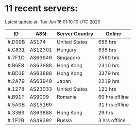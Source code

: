 # 11 recent servers:

Latest update at: Tue Jun 16 01:10:10 UTC 2020

| ID | ASN | Server Country | Online |
| -- | --- | -------------- | ------ |
| #.D09B | AS174 | United States | 656 hrs |
| #.C831 | AS12301 | Hungary | 838 hrs |
| #.7F1D | AS63949 | Singapore | 2560 hrs |
| #.B6F8 | AS63888 | Hong Kong | 2310 hrs |
| #.BD3E | AS63888 | Hong Kong | 3379 hrs |
| #.2A79 | AS63949 | Japan | 2219 hrs |
| #.1278 | AS23033 | United States | 121 hrs |
| #.B91F | AS9009 | Romania | 60 hrs offline |
| #.5A0B | AS15169 |  | 31 hrs offline |
| #.33B9 | AS63888 | Hong Kong | 29 hrs |
| #.1F2B | AS49392 | Russia | 3 hrs offline |

